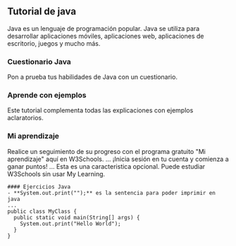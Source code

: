 ## Tutorial de java
Java es un lenguaje de programación popular.
Java se utiliza para desarrollar aplicaciones móviles, aplicaciones web, aplicaciones de escritorio, juegos y mucho más.

### Cuestionario Java
Pon a prueba tus habilidades de Java con un cuestionario.
### Aprende con ejemplos
Este tutorial complementa todas las explicaciones con ejemplos aclaratorios.

### Mi aprendizaje
Realice un seguimiento de su progreso con el programa gratuito "Mi aprendizaje" aquí en W3Schools.
...
¡Inicia sesión en tu cuenta y comienza a ganar puntos!
...
Esta es una caracteristica opcional. Puede estudiar W3Schools sin usar My Learning.
```
#### Ejercicios Java
- **System.out.print("");** es la sentencia para poder imprimir en java
...
public class MyClass {
  public static void main(String[] args) {
    System.out.print("Hello World");
  }
}
```